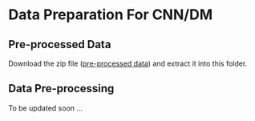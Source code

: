 # Data Preparation For CNN/DM

## Pre-processed Data
Download the zip file ([pre-processed data](https://drive.google.com/file/d/173_3qIV_A0pURh130dDfL-P1A4L_KFEE/view)) and extract it into this folder.


## Data Pre-processing
To be updated soon ...
